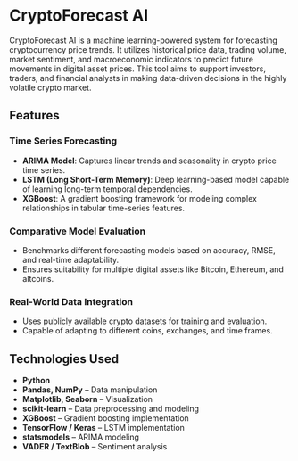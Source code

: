 # CryptoForecast AI
CryptoForecast AI is a machine learning-powered system for forecasting cryptocurrency price trends. It utilizes historical price data, trading volume, market sentiment, and macroeconomic indicators to predict future movements in digital asset prices. This tool aims to support investors, traders, and financial analysts in making data-driven decisions in the highly volatile crypto market.
##  Features
###  Time Series Forecasting
* **ARIMA Model**: Captures linear trends and seasonality in crypto price time series.
* **LSTM (Long Short-Term Memory)**: Deep learning-based model capable of learning long-term temporal dependencies.
* **XGBoost**: A gradient boosting framework for modeling complex relationships in tabular time-series features.
###  Comparative Model Evaluation
* Benchmarks different forecasting models based on accuracy, RMSE, and real-time adaptability.
* Ensures suitability for multiple digital assets like Bitcoin, Ethereum, and altcoins.
###  Real-World Data Integration
* Uses publicly available crypto datasets for training and evaluation.
* Capable of adapting to different coins, exchanges, and time frames.
## Technologies Used
* **Python**
* **Pandas, NumPy** – Data manipulation
* **Matplotlib, Seaborn** – Visualization
* **scikit-learn** – Data preprocessing and modeling
* **XGBoost** – Gradient boosting implementation
* **TensorFlow / Keras** – LSTM implementation
* **statsmodels** – ARIMA modeling
* **VADER / TextBlob** – Sentiment analysis
